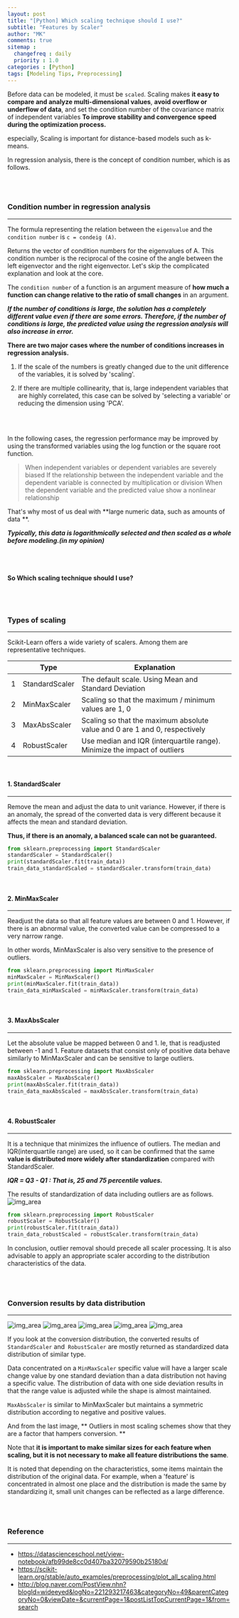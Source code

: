 ```yaml
---
layout: post
title: "[Python] Which scaling technique should I use?"
subtitle: "Features by Scaler"
author: "MK"
comments: true
sitemap :
  changefreq : daily
  priority : 1.0
categories : [Python]
tags: [Modeling Tips, Preprocessing]
---
```



Before data can be modeled, it must be `scaled`. Scaling makes **it easy to compare and analyze multi-dimensional values**, **avoid overflow or underflow of data**, and set the condition number of the covariance matrix of independent variables **To improve stability and convergence speed during the optimization process.**


especially, Scaling is important for distance-based models such as k-means.

In regression analysis, there is the concept of condition number, which is as follows.

<br><br>

### Condition number in regression analysis
---


The formula representing the relation between the `eigenvalue` and the `condition number` is `c = condeig (A)`.

Returns the vector of condition numbers for the eigenvalues of A. This condition number is the reciprocal of the cosine of the angle between the left eigenvector and the right eigenvector. Let's skip the complicated explanation and look at the core.

The `condition number` of a function is an argument measure of **how much a function can change relative to the ratio of small changes** in an argument.

**_If the number of conditions is large, the solution has a completely different value even if there are some errors. Therefore, if the number of conditions is large, the predicted value using the regression analysis will also increase in error._**

**There are two major cases where the number of conditions increases in regression analysis.**

1) If the scale of the numbers is greatly changed due to the unit difference of the variables, it is solved by 'scaling'.

2) If there are multiple collinearity, that is, large independent variables that are highly correlated, this case can be solved by 'selecting a variable' or reducing the dimension using 'PCA'.

<br><br>

In the following cases, the regression performance may be improved by using the transformed variables using the log function or the square root function.

> When independent variables or dependent variables are severely biased
> If the relationship between the independent variable and the dependent variable is connected by multiplication or division
> When the dependent variable and the predicted value show a nonlinear relationship

That's why most of us deal with **large numeric data, such as amounts of data **.

**_Typically, this data is logarithmically selected and then scaled as a whole before modeling.(in my opinion)_**

<br><br>

#### So Which scaling technique should I use?

<br><br>

### Types of scaling
---
Scikit-Learn offers a wide variety of scalers. Among them are representative techniques.

|   | Type            | Explanation                                                                |
|---|-----------------|----------------------------------------------------------------------------|
| 1 | StandardScaler  | The default scale. Using Mean and Standard Deviation                       |
| 2 | MinMaxScaler    | Scaling so that the maximum / minimum values are 1, 0                      |
| 3 | MaxAbsScaler    | Scaling so that the maximum absolute value and 0 are 1 and 0, respectively |
| 4 | RobustScaler    | Use median and IQR (interquartile range). Minimize the impact of outliers  |

<br>

#### 1. StandardScaler
---
Remove the mean and adjust the data to unit variance. However, if there is an anomaly, the spread of the converted data is very different because it affects the mean and standard deviation.

**Thus, if there is an anomaly, a balanced scale can not be guaranteed.**

```python
from sklearn.preprocessing import StandardScaler
standardScaler = StandardScaler()
print(standardScaler.fit(train_data))
train_data_standardScaled = standardScaler.transform(train_data)
```

<br>

#### 2. MinMaxScaler
---
Readjust the data so that all feature values are between 0 and 1. However, if there is an abnormal value, the converted value can be compressed to a very narrow range.

In other words, MinMaxScaler is also very sensitive to the presence of outliers.

```python
from sklearn.preprocessing import MinMaxScaler
minMaxScaler = MinMaxScaler()
print(minMaxScaler.fit(train_data))
train_data_minMaxScaled = minMaxScaler.transform(train_data)
```

<br>

#### 3. MaxAbsScaler
---
Let the absolute value be mapped between 0 and 1. Ie, that is readjusted between -1 and 1. Feature datasets that consist only of positive data behave similarly to MinMaxScaler and can be sensitive to large outliers.

```python
from sklearn.preprocessing import MaxAbsScaler
maxAbsScaler = MaxAbsScaler()
print(maxAbsScaler.fit(train_data))
train_data_maxAbsScaled = maxAbsScaler.transform(train_data)
```
<br>

#### 4. RobustScaler
---
It is a technique that minimizes the influence of outliers. The median and IQR(interquartile range) are used, so it can be confirmed that the same **value is distributed more widely after standardization** compared with StandardScaler.


**_IQR = Q3 - Q1 : That is, 25 and 75 percentile values._**

The results of standardization of data including outliers are as follows.
![img_area](/img/posting/2019-01-10-001-robustscaler.png)


```python
from sklearn.preprocessing import RobustScaler
robustScaler = RobustScaler()
print(robustScaler.fit(train_data))
train_data_robustScaled = robustScaler.transform(train_data)
```

In conclusion, outlier removal should precede all scaler processing.
It is also advisable to apply an appropriate scaler according to the distribution characteristics of the data.

<br><br>

### Conversion results by data distribution
---
![img_area](/img/posting/2019-01-10-001-ex1.PNG)
![img_area](/img/posting/2019-01-10-001-ex2.PNG)
![img_area](/img/posting/2019-01-10-001-ex3.PNG)
![img_area](/img/posting/2019-01-10-001-ex4.PNG)
![img_area](/img/posting/2019-01-10-001-ex5.PNG)

If you look at the conversion distribution, the converted results of `StandardScaler` and` RobustScaler` are mostly returned as standardized data distribution of similar type.

Data concentrated on a `MinMaxScaler` specific value will have a larger scale change value by one standard deviation than a data distribution not having a specific value. The distribution of data with one side deviation results in that the range value is adjusted while the shape is almost maintained.

`MaxAbsScaler` is similar to MinMaxScaler but maintains a symmetric distribution according to negative and positive values.

And from the last image, ** Outliers in most scaling schemes show that they are a factor that hampers conversion. **

Note that **it is important to make similar sizes for each feature when scaling, but it is not necessary to make all feature distributions the same**.

It is noted that depending on the characteristics, some items maintain the distribution of the original data. For example, when a 'feature' is concentrated in almost one place and the distribution is made the same by standardizing it, small unit changes can be reflected as a large difference.

<br><br>

### **Reference**
---
- https://datascienceschool.net/view-notebook/afb99de8cc0d407ba32079590b25180d/
- https://scikit-learn.org/stable/auto_examples/preprocessing/plot_all_scaling.html
- http://blog.naver.com/PostView.nhn?blogId=wideeyed&logNo=221293217463&categoryNo=49&parentCategoryNo=0&viewDate=&currentPage=1&postListTopCurrentPage=1&from=search

<br>
